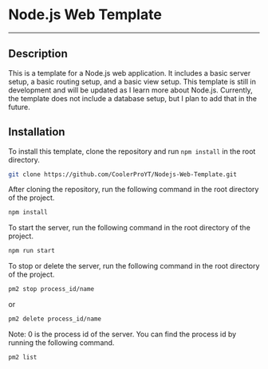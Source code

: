 # Node.js Web Template
___

## Description
This is a template for a Node.js web application. It includes a basic server setup, a basic routing setup, and a basic view setup.
This template is still in development and will be updated as I learn more about Node.js. Currently, the template does not include a database setup, but I plan to add that in the future.

## Installation
To install this template, clone the repository and run `npm install` in the root directory.

```bash
git clone https://github.com/CoolerProYT/Nodejs-Web-Template.git
```

After cloning the repository, run the following command in the root directory of the project.

```bash
npm install
```

To start the server, run the following command in the root directory of the project.

```bash
npm run start
```

To stop or delete the server, run the following command in the root directory of the project.

```bash
pm2 stop process_id/name
```
or
```bash
pm2 delete process_id/name
```
Note: 0 is the process id of the server. You can find the process id by running the following command.

```bash
pm2 list
```